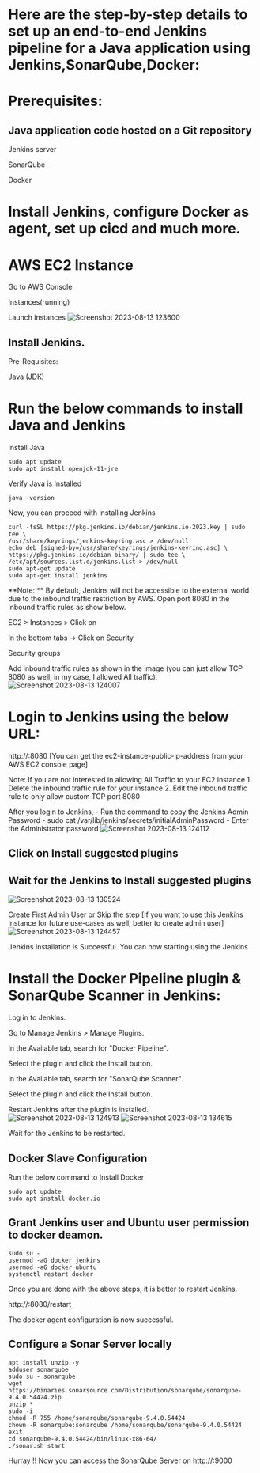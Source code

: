 # Here are the step-by-step details to set up an end-to-end Jenkins pipeline for a Java application using Jenkins,SonarQube,Docker:

# Prerequisites:

## Java application code hosted on a Git repository

Jenkins server

SonarQube

Docker

# Install Jenkins, configure Docker as agent, set up cicd and much more.

# AWS EC2 Instance

Go to AWS Console

Instances(running)

Launch instances
![Screenshot 2023-08-13 123600](https://github.com/ujnvdprasad/Jenkins-Docker-SonarQube/assets/124246569/48ab52d4-f7cd-46f6-ac4f-61702c294609)

## Install Jenkins.

Pre-Requisites:

Java (JDK)

# Run the below commands to install Java and Jenkins

Install Java

```
sudo apt update
sudo apt install openjdk-11-jre
```

Verify Java is Installed

```
java -version
```

Now, you can proceed with installing Jenkins

```
curl -fsSL https://pkg.jenkins.io/debian/jenkins.io-2023.key | sudo tee \
/usr/share/keyrings/jenkins-keyring.asc > /dev/null
echo deb [signed-by=/usr/share/keyrings/jenkins-keyring.asc] \
https://pkg.jenkins.io/debian binary/ | sudo tee \
/etc/apt/sources.list.d/jenkins.list > /dev/null
sudo apt-get update
sudo apt-get install jenkins
```

**Note: ** By default, Jenkins will not be accessible to the external world due to the inbound traffic restriction by AWS. Open port 8080 in the inbound traffic rules as show below.

EC2 > Instances > Click on

In the bottom tabs -> Click on Security

Security groups

Add inbound traffic rules as shown in the image (you can just allow TCP 8080 as well, in my case, I allowed All traffic).
![Screenshot 2023-08-13 124007](https://github.com/ujnvdprasad/Jenkins-Docker-SonarQube/assets/124246569/73bf7c24-eb5d-403e-987b-00158d334514)

# Login to Jenkins using the below URL:
http://:8080 [You can get the ec2-instance-public-ip-address from your AWS EC2 console page]

Note: If you are not interested in allowing All Traffic to your EC2 instance 1. Delete the inbound traffic rule for your instance 2. Edit the inbound traffic rule to only allow custom TCP port 8080

After you login to Jenkins, - Run the command to copy the Jenkins Admin Password - sudo cat /var/lib/jenkins/secrets/initialAdminPassword - Enter the Administrator password
![Screenshot 2023-08-13 124112](https://github.com/ujnvdprasad/Jenkins-Docker-SonarQube/assets/124246569/3b5b54b5-53f4-4d78-ba69-6a77697f835e)

## Click on Install suggested plugins

## Wait for the Jenkins to Install suggested plugins
![Screenshot 2023-08-13 130524](https://github.com/ujnvdprasad/Jenkins-Docker-SonarQube/assets/124246569/efdb857b-24b0-4ddd-9f63-82c546a5ed5b)

Create First Admin User or Skip the step [If you want to use this Jenkins instance for future use-cases as well, better to create admin user]
![Screenshot 2023-08-13 124457](https://github.com/ujnvdprasad/Jenkins-Docker-SonarQube/assets/124246569/3bfe49b8-6690-4411-9059-3a9564ccd3d7)

Jenkins Installation is Successful. You can now starting using the Jenkins

# Install the Docker Pipeline plugin & SonarQube Scanner in Jenkins:

Log in to Jenkins.

Go to Manage Jenkins > Manage Plugins.

In the Available tab, search for "Docker Pipeline".

Select the plugin and click the Install button.

In the Available tab, search for "SonarQube Scanner".

Select the plugin and click the Install button.

Restart Jenkins after the plugin is installed.
![Screenshot 2023-08-13 124913](https://github.com/ujnvdprasad/Jenkins-Docker-SonarQube/assets/124246569/5bcc95d7-628f-435c-b1d8-257d6efd88ac)
![Screenshot 2023-08-13 134615](https://github.com/ujnvdprasad/Jenkins-Docker-SonarQube/assets/124246569/9e12e2af-5277-4d09-a3f2-c9d237ce47ae)

Wait for the Jenkins to be restarted.

## Docker Slave Configuration

Run the below command to Install Docker

```
sudo apt update
sudo apt install docker.io
```

## Grant Jenkins user and Ubuntu user permission to docker deamon.

```
sudo su - 
usermod -aG docker jenkins
usermod -aG docker ubuntu
systemctl restart docker
```

Once you are done with the above steps, it is better to restart Jenkins.

http://<ec2-instance-public-ip>:8080/restart

The docker agent configuration is now successful.

## Configure a Sonar Server locally

```
apt install unzip -y
adduser sonarqube
sudo su - sonarqube
wget https://binaries.sonarsource.com/Distribution/sonarqube/sonarqube-9.4.0.54424.zip
unzip *
sudo -i
chmod -R 755 /home/sonarqube/sonarqube-9.4.0.54424
chown -R sonarqube:sonarqube /home/sonarqube/sonarqube-9.4.0.54424
exit
cd sonarqube-9.4.0.54424/bin/linux-x86-64/
./sonar.sh start
```

Hurray !! Now you can access the SonarQube Server on http://<ip-address>:9000
